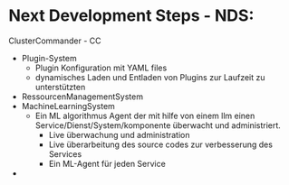 # Next Development Steps - NDS:
ClusterCommander - CC

- Plugin-System
	- Plugin Konfiguration mit YAML files
	- dynamisches Laden und Entladen von Plugins zur Laufzeit zu unterstützten
- RessourcenManagementSystem
- MachineLearningSystem
	- Ein ML algorithmus Agent der mit hilfe von einem llm einen Service/Dienst/System/komponente überwacht und administriert. 
		- Live überwachung und administration
		- Live überarbeitung des source codes zur verbesserung des Services
		- Ein ML-Agent für jeden Service
- 